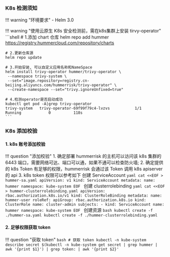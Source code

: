 ### K8s 检测须知
!!! warning "环境要求"
    - Helm 3.0

!!! warning "使用云原生 K8s 安全检测前，需在k8s集群上安装 tirvy-operator"
    ```shell
    # 1.添加 chart 仓库
    helm repo add hummer https://registry.hummercloud.com/repository/charts
    
    # 2.更新仓库源
    helm repo update
    
    # 3.开始安装, 可以自定义应用名称和NameSpace
    helm install trivy-operator hummer/trivy-operator \
     --namespace trivy-system \
     --set="image.repository=registry.cn-beijing.aliyuncs.com/hummerrisk/trivy-operator" \
     --create-namespace --set="trivy.ignoreUnfixed=true"
    
    # 4.检测operator是否启动成功
    kubectl get pod -A|grep trivy-operator
    trivy-system   trivy-operator-69f99f79c4-lvzvs           1/1     Running            0          118s
    ```

### K8s 添加校验

#### 1. k8s 账号添加校验

!!! question "添加校验"
    1. 确定部署 hummerrisk 的主机可以访问该 k8s 集群的 6443 端口，需要网络可达、端口可以通，如果不通可以检查防火墙;
    2. 确定提供的 k8s Token 有足够的权限，hummerrisk 会通过该 Token 调用 k8s apiserver 的 api
    3. k8s token 权限可以参考如下
    创建 ServiceAccount
    ```yaml
    cat <<EOF > hummer-sa.yaml
    apiVersion: v1
    kind: ServiceAccount
    metadata:
      name: hummer
      namespace: kube-system
    EOF
    ```
    创建 clusterrolebinding
    ```yaml
    cat <<EOF > hummer-clusterrolebinding.yaml
    apiVersion: rbac.authorization.k8s.io/v1
    kind: ClusterRoleBinding
    metadata:
      name: hummer-user
    roleRef:
      apiGroup: rbac.authorization.k8s.io
      kind: ClusterRole
      name: cluster-admin
    subjects:
      - kind: ServiceAccount
        name: hummer
        namespace: kube-system
    EOF
    ```
    创建资源
    ```bash
    kubectl create -f ./hummer-sa.yaml
    kubectl create -f ./hummer-clusterrolebinding.yaml
    ```

#### 2. 足够权限获取 token
!!! question "获取 token"
    ```bash
    # 获取 token
    kubectl -n kube-system describe secret $(kubectl -n kube-system get secret | grep hummer | awk '{print $1}') | grep token: | awk '{print $2}'
    ```
